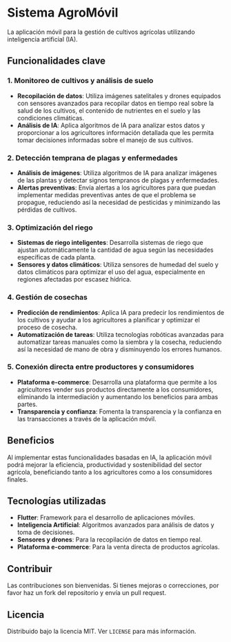 # Sistema AgroMóvil

La aplicación móvil para la gestión de cultivos agrícolas utilizando inteligencia artificial (IA).

## Funcionalidades clave

### 1. Monitoreo de cultivos y análisis de suelo
- **Recopilación de datos**: Utiliza imágenes satelitales y drones equipados con sensores avanzados para recopilar datos en tiempo real sobre la salud de los cultivos, el contenido de nutrientes en el suelo y las condiciones climáticas.
- **Análisis de IA**: Aplica algoritmos de IA para analizar estos datos y proporcionar a los agricultores información detallada que les permita tomar decisiones informadas sobre el manejo de sus cultivos.

### 2. Detección temprana de plagas y enfermedades
- **Análisis de imágenes**: Utiliza algoritmos de IA para analizar imágenes de las plantas y detectar signos tempranos de plagas y enfermedades.
- **Alertas preventivas**: Envía alertas a los agricultores para que puedan implementar medidas preventivas antes de que el problema se propague, reduciendo así la necesidad de pesticidas y minimizando las pérdidas de cultivos.

### 3. Optimización del riego
- **Sistemas de riego inteligentes**: Desarrolla sistemas de riego que ajustan automáticamente la cantidad de agua según las necesidades específicas de cada planta.
- **Sensores y datos climáticos**: Utiliza sensores de humedad del suelo y datos climáticos para optimizar el uso del agua, especialmente en regiones afectadas por escasez hídrica.

### 4. Gestión de cosechas
- **Predicción de rendimientos**: Aplica IA para predecir los rendimientos de los cultivos y ayudar a los agricultores a planificar y optimizar el proceso de cosecha.
- **Automatización de tareas**: Utiliza tecnologías robóticas avanzadas para automatizar tareas manuales como la siembra y la cosecha, reduciendo así la necesidad de mano de obra y disminuyendo los errores humanos.

### 5. Conexión directa entre productores y consumidores
- **Plataforma e-commerce**: Desarrolla una plataforma que permite a los agricultores vender sus productos directamente a los consumidores, eliminando la intermediación y aumentando los beneficios para ambas partes.
- **Transparencia y confianza**: Fomenta la transparencia y la confianza en las transacciones a través de la aplicación móvil.

## Beneficios
Al implementar estas funcionalidades basadas en IA, la aplicación móvil podrá mejorar la eficiencia, productividad y sostenibilidad del sector agrícola, beneficiando tanto a los agricultores como a los consumidores finales.

## Tecnologías utilizadas
- **Flutter**: Framework para el desarrollo de aplicaciones móviles.
- **Inteligencia Artificial**: Algoritmos avanzados para análisis de datos y toma de decisiones.
- **Sensores y drones**: Para la recopilación de datos en tiempo real.
- **Plataforma e-commerce**: Para la venta directa de productos agrícolas.

## Contribuir
Las contribuciones son bienvenidas. Si tienes mejoras o correcciones, por favor haz un fork del repositorio y envía un pull request.

## Licencia
Distribuido bajo la licencia MIT. Ver `LICENSE` para más información.
